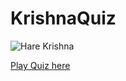# KrishnaQuiz
![Hare Krishna](https://i.pinimg.com/originals/1e/d6/3a/1ed63a2e21f6f8d5b5c904b617b6a3a3.jpg)


[Play Quiz here](https://sapkotagaurav.github.io/KrishnaQuiz)
